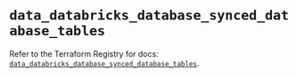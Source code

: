 # `data_databricks_database_synced_database_tables`

Refer to the Terraform Registry for docs: [`data_databricks_database_synced_database_tables`](https://registry.terraform.io/providers/databricks/databricks/1.89.0/docs/data-sources/database_synced_database_tables).
